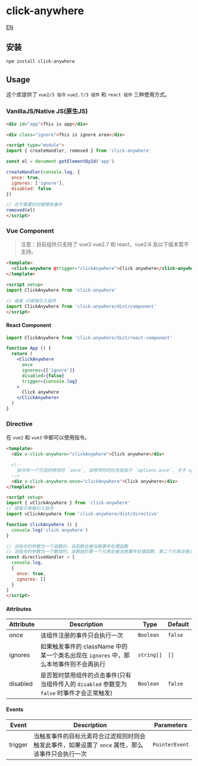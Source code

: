 # click-anywhere

[EN](./README.md)

## 安装

```bash
npm install click-anywhere
```

## Usage
这个库提供了 `vue2/3 指令` `vue2.7/3 组件` 和 `react 组件` 三种使用方式。


### VanillaJS/Native JS(原生JS)

```html
<div id="app">This is app</div>

<div class="ignore">This is ignore area</div>

<script type="module">
import { createHandler, removed } from 'click-anywhere'

const el = document.getElementById('app')

createHandler(console.log, {
  once: true,
  ignores: ['ignore'],
  disabled: false
})

// 在不需要的时候移除事件
removed(el)
</script>
```

### Vue Component
> 注意：目前组件只支持了 vue3 vue2.7 和 react，vue2.6 及以下版本暂不支持。

```html
<template>
  <click-anywhere @trigger="clickAnywhere">Click anywhere</click-anywhere>
</template>

<script setup>
import ClickAnywhere from 'click-anywhere'

// 或者 只单独引入组件
import ClickAnywhere from 'click-anywhere/dist/component'
</script>
```

#### React Component
```jsx
import ClickAnywhere from 'click-anywhere/dist/react-component'

function App () {
  return (
    <ClickAnywhere
      once
      ignores={['ignore']}
      disabled={false}
      trigger={console.log}
    >
      Click anywhere
    </ClickAnywhere>
  )
}
```

### Directive

在 `vue2` 和 `vue3` 中都可以使用指令。

```html
<template>
  <div v-click-anywhere="clickAnywhere">Click anywhere</div>

  <!--
    指令有一个可选的修饰符 `once`, 该修饰符的优先级低于 `options.once`, 关于 options 请看下文说明
  -->
  <div v-click-anywhere.once="clickAnywhere">Click anywhere</div>
</template>

<script setup>
import { vClickAnywhere } from 'click-anywhere'
// 或者只单独引入指令
import vClickAnywhere from 'click-anywhere/dist/directive'

function clickAnywhere () {
  console.log('click anywhere')
}

// 当指令的参数为一个函数时，该函数会被当做事件处理函数
// 当指令的参数为一个数组时，该数组的第一个元素会被当做事件处理函数，第二个元素会被当做 options
const directiveHandler = [
  console.log,
  {
    once: true,
    ignores: []
  }
]
</script>
```

#### Attributes
| Attribute | Description | Type | Default |
| --- | --- | --- | --- |
| once | 该组件注册的事件只会执行一次 | `Boolean` | `false` |
| ignores | 如果触发事件的 className 中的某一个类名出现在 `ignores` 中，那么本地事件则不会再执行 | `string[]` | `[]` |
| disabled | 是否暂时禁用组件的点击事件(只有当组件传入的 `disabled` 参数变为 `false` 时事件才会正常触发) | `Boolean` | `false` |

#### Events
| Event | Description | Parameters |
| --- | --- | --- |
| trigger | 当触发事件的目标元素符合过滤规则时则会触发此事件，如果设置了 `once` 属性，那么该事件只会执行一次 | `PointerEvent` |
